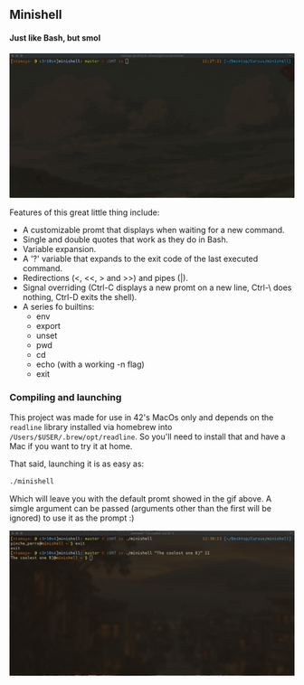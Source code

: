 ## Minishell
#### Just like Bash, but smol

![A gif showing the minishell working](./media/works.gif)

Features of this great little thing include:
- A customizable promt that displays when waiting for a new command.
- Single and double quotes that work as they do in Bash.
- Variable expansion.
- A '?' variable that expands to the exit code of the last executed command.
- Redirections (<, <<, > and >>) and pipes (|).
- Signal overriding (Ctrl-C displays a new promt on a new line, Ctrl-\ does nothing, Ctrl-D exits the shell).
- A series fo builtins:
	- env
	- export
	- unset
	- pwd
	- cd
	- echo (with a working -n flag)
	- exit

### Compiling and launching
This project was made for use in 42's MacOs only and depends on the `readline` library installed via homebrew into `/Users/$USER/.brew/opt/readline`. So you'll need to install that and have a Mac if you want to try it at home.

That said, launching it is as easy as:
```bash
./minishell
```
Which will leave you with the default promt showed in the gif above.
A simgle argument can be passed (arguments other than the first will be ignored) to use it as the prompt :)

![](./media/promted.png)
